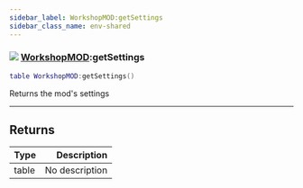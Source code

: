 ```yaml
---
sidebar_label: WorkshopMOD:getSettings
sidebar_class_name: env-shared
---
```


### ![](/img/wiki/shared.png) [WorkshopMOD](../workshopmod/README.md):getSettings

```lua
table WorkshopMOD:getSettings()
```

Returns the mod's settings<br/>

-----------------
## Returns

| Type   | Description |
| ------ | ----------: |
| table | No description |
